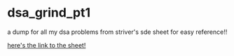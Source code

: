 # dsa_grind_pt1
a dump for all my dsa problems from striver's sde sheet for easy reference!! 

[here's the link to the sheet!](https://takeuforward.org/interviews/strivers-sde-sheet-top-coding-interview-problems/)
